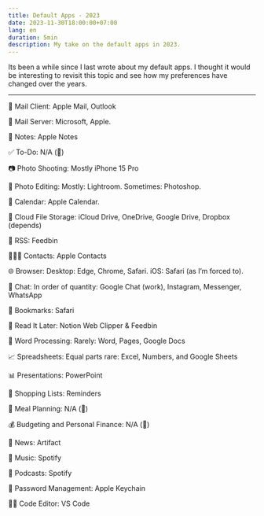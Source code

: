 ```yaml
---
title: Default Apps - 2023
date: 2023-11-30T18:00:00+07:00
lang: en
duration: 5min
description: My take on the default apps in 2023.
---
```


Its been a while since I last wrote about my default apps. I thought it would be interesting to revisit this topic and see how my preferences have changed over the years.

***

📮 Mail Client: Apple Mail, Outlook

📮 Mail Server: Microsoft, Apple.

📝 Notes: Apple Notes

✅ To-Do: N/A (😬)

📷 Photo Shooting: Mostly iPhone 15 Pro

🎨 Photo Editing: Mostly: Lightroom. Sometimes: Photoshop.

📆 Calendar: Apple Calendar.

📁 Cloud File Storage: iCloud Drive, OneDrive, Google Drive, Dropbox (depends)

📖 RSS: Feedbin

🙍🏻‍♂️ Contacts: Apple Contacts

🌐 Browser: Desktop: Edge, Chrome, Safari. iOS: Safari (as I’m forced to).

💬 Chat: In order of quantity: Google Chat (work), Instagram, Messenger, WhatsApp

🔖 Bookmarks: Safari

📑 Read It Later: Notion Web Clipper & Feedbin

📜 Word Processing: Rarely: Word, Pages, Google Docs

📈 Spreadsheets: Equal parts rare: Excel, Numbers, and Google Sheets

📊 Presentations: PowerPoint

🛒 Shopping Lists: Reminders

🍴 Meal Planning: N/A (😬)

💰 Budgeting and Personal Finance: N/A (😬)

📰 News: Artifact

🎵 Music: Spotify

🎤 Podcasts: Spotify

🔐 Password Management: Apple Keychain

🧑‍💻 Code Editor: VS Code
